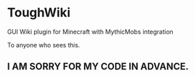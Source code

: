 # ToughWiki
GUI Wiki plugin for Minecraft with MythicMobs integration

To anyone who sees this.

## I AM SORRY FOR MY CODE IN ADVANCE.
